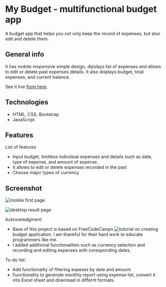 # My Budget - multifunctional budget app
A budget app that helps you not only keep the record of expenses, but also edit and delete them.

## General info
It has mobile responsive simple design, dipslays list of expenses and allows to edit or delete past expenses details. It also displays budget, total expenses, and current balance.

See it live [from here](https://oybekjp.github.io/My-Budget/).

## Technologies
* HTML, CSS, Bootstrap
* JavaScript

## Features
List of features 
* Input budget, limitless individual expenses and details such as date, type of expense, and amount of expense. 
* It allows to edit or delete expenses recorded in the past 
* Choose major types of currency  

## Screenshot
![mobile first page](https://raw.githubusercontent.com/OybekJP/budgetapp/master/media/mobile.png)

![desktop result page](https://raw.githubusercontent.com/OybekJP/budgetapp/master/media/desktop%20result.png)

Acknowledgment:
* Base of this project is based on FreeCodeCamps ![tutorial](https://youtu.be/m_HJ3juuFvo) on creating budget application. I am thankful for their hard work to educate programmers like me. 
* I added additional functionalities such as currency selection and recording and editing expenses with coresponding dates.     


To-do list:
* Add functionality of filtering expeses by date and amount.
* Functionality to generate monthly report using expense list, convert it into Excel sheet and download in differnt formats.